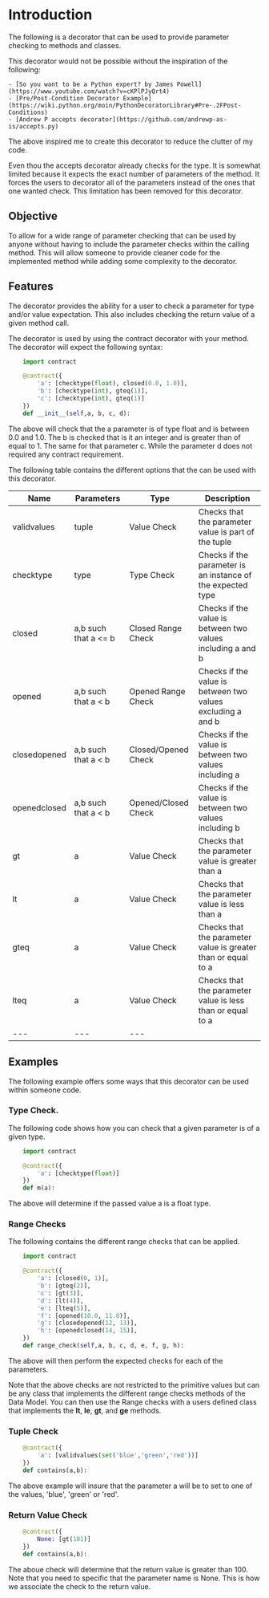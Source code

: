 # Introduction

The following is a decorator that can be used to provide parameter checking to
methods and classes.  

This decorator would not be possible without the inspiration of the following:

    - [So you want to be a Python expert? by James Powell](https://www.youtube.com/watch?v=cKPlPJyQrt4)
    - [Pre/Post-Condition Decorator Example](https://wiki.python.org/moin/PythonDecoratorLibrary#Pre-.2FPost-Conditions)
    - [Andrew P accepts decorator](https://github.com/andrewp-as-is/accepts.py)

The above inspired me to create this decorator to reduce the clutter of my code. 

Even thou the accepts decorator already checks for the type.  It is somewhat limited
because it expects the exact number of parameters of the method.  It forces the users
to decorator all of the parameters instead of the ones that one wanted check.  This 
limitation has been removed for this decorator.

## Objective

To allow for a wide range of parameter checking that can be used by
anyone without having to include the parameter checks within the calling method.
This will allow someone to provide cleaner code for the implemented method while
adding some complexity to the decorator.

## Features

The decorator provides the ability for a user to check a parameter for type and/or
value expectation.  This also includes checking the return value of a given method
call.

The decorator is used by using the contract decorator with your method.  The decorator
will expect the following syntax:

```python
    import contract

    @contract({
        'a': [checktype(float), closed(0.0, 1.0)],
        'b': [checktype(int), gteq(1)],
        'c': [checktype(int), gteq(1)]
    })
    def __init__(self,a, b, c, d):

```

The above will check that the a parameter is of type float and is between 0.0 and 1.0.
The b is checked that is it an integer and is greater than of equal to 1.  The same for
that parameter c.  While the parameter d does not required any contract requirement.

The following table contains the different options that the can be used with this decorator.

| Name | Parameters | Type | Description |
|---|---|---|---|
| validvalues | tuple | Value Check | Checks that the parameter value is part of the tuple |
| checktype | type | Type Check | Checks if the parameter is an instance of the expected type |
| closed | a,b such that a <= b | Closed Range Check | Checks if the value is between two values including a and b |
| opened | a,b such that a < b | Opened Range Check | Checks if the value is between two values excluding a and b |
| closedopened | a,b such that a < b | Closed/Opened Check | Checks if the value is between two values including a |
| openedclosed | a,b such that a < b | Opened/Closed Check | Checks if the value is between two values including b | 
| gt | a | Value Check | Checks that the parameter value is greater than a | 
| lt | a | Value Check | Checks that the parameter value is less than a |
| gteq | a | Value Check | Checks that the parameter value is greater than or equal to a | 
| lteq | a | Value Check | Checks that the parameter value is less than or equal to a |
| --- | --- | --- |

## Examples

The following example offers some ways that this decorator can be used within
someone code.

### Type Check.

The following code shows how you can check that a given parameter is of a given type.

```python
    import contract

    @contract({
        'a': [checktype(float)]
    })
    def m(a):

```

The above will determine if the passed value a is a float type.

### Range Checks

The following contains the different range checks that can be applied. 

```python
    import contract

    @contract({
        'a': [closed(0, 1)],
        'b': [gteq(2)],
        'c': [gt(3)],
        'd': [lt(4)],
        'e': [lteq(5)],
        'f': [opened(10.0, 11.0)],
        'g': [closedopened(12, 13)],
        'h': [openedclosed(14, 15)],
    })
    def range_check(self,a, b, c, d, e, f, g, h):

```

The above will then perform the expected checks for each of the parameters.

Note that the above checks are not restricted to the primitive values but can be 
any class that implements the different range checks methods of the Data Model. 
You can then use the Range checks with a users defined class that implements 
the __lt__, __le__, __gt__, and __ge__ methods.
  
### Tuple Check

```python
    @contract({
        'a': [validvalues(set('blue','green','red'))]
    })
    def contains(a,b):

```

The above example will insure that the parameter a will be to set to one of the
values, 'blue', 'green' or 'red'.

### Return Value Check

```python
    @contract({
        None: [gt(101)]
    })
    def contains(a,b):

```

The aboue check will determine that the return value is greater than 100.  Note
that you need to specific that the parameter name is None.  This is how we 
associate the check to the return value.
